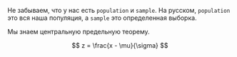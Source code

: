 Не забываем, что у нас есть `population` и `sample`. На русском, `population` это вся наша популяция, а `sample` это определенная выборка. 

Мы знаем центральную предельную теорему. 

$$
z = \frac{x - \mu}{\sigma}
$$
